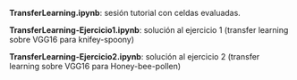 **TransferLearning.ipynb**: sesión tutorial con celdas evaluadas.

**TransferLearning-Ejercicio1.ipynb**: solución al ejercicio 1 (transfer learning sobre VGG16 para knifey-spoony)

**TransferLearning-Ejercicio2.ipynb**: solución al ejercicio 2 (transfer learning sobre VGG16 para Honey-bee-pollen)
